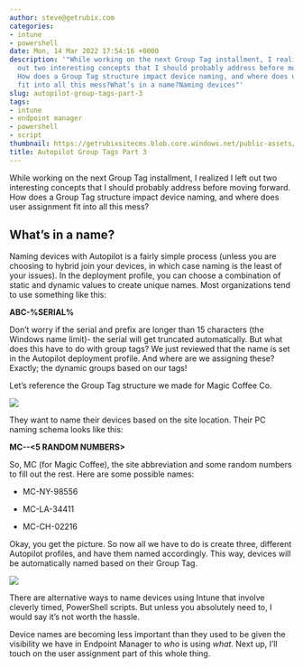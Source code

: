 ```yaml
---
author: steve@getrubix.com
categories:
- intune
- powershell
date: Mon, 14 Mar 2022 17:54:16 +0000
description: '"While working on the next Group Tag installment, I realized I left
  out two interesting concepts that I should probably address before moving forward.
  How does a Group Tag structure impact device naming, and where does user assignment
  fit into all this mess?What’s in a name?Naming devices"'
slug: autopilot-group-tags-part-3
tags:
- intune
- endpoint manager
- powershell
- script
thumbnail: https://getrubixsitecms.blob.core.windows.net/public-assets/content/v1/thumbnails/autopilot-group-tags-part-3_thumbnail.jpg
title: Autopilot Group Tags Part 3
---
```


While working on the next Group Tag installment, I realized I left out two interesting concepts that I should probably address before moving forward. How does a Group Tag structure impact device naming, and where does user assignment fit into all this mess?

What’s in a name?
-----------------

Naming devices with Autopilot is a fairly simple process (unless you are choosing to hybrid join your devices, in which case naming is the least of your issues). In the deployment profile, you can choose a combination of static and dynamic values to create unique names. Most organizations tend to use something like this:

**ABC-%SERIAL%**

Don’t worry if the serial and prefix are longer than 15 characters (the Windows name limit)- the serial will get truncated automatically. But what does this have to do with group tags? We just reviewed that the name is set in the Autopilot deployment profile. And where are we assigning these? Exactly; the dynamic groups based on our tags!

Let’s reference the Group Tag structure we made for Magic Coffee Co.

![](https://getrubixsitecms.blob.core.windows.net/public-assets/content/v1/5dd365a31aa1fd743bc30b8e/2c2298fb-c52f-418d-9605-367b8f456834/All.png)

They want to name their devices based on the site location. Their PC naming schema looks like this:

**MC-<SITE>-<5 RANDOM NUMBERS>**

So, MC (for Magic Coffee), the site abbreviation and some random numbers to fill out the rest. Here are some possible names:

-   MC-NY-98556
    
-   MC-LA-34411
    
-   MC-CH-02216
    

Okay, you get the picture. So now all we have to do is create three, different Autopilot profiles, and have them named accordingly. This way, devices will be automatically named based on their Group Tag.

![](https://getrubixsitecms.blob.core.windows.net/public-assets/content/v1/5dd365a31aa1fd743bc30b8e/0d32f885-c87a-4491-b559-ec04daf0bc00/Screen+Shot+2022-03-14+at+11.38.27+AM.jpg)

There are alternative ways to name devices using Intune that involve cleverly timed, PowerShell scripts. But unless you absolutely need to, I would say it’s not worth the hassle.

Device names are becoming less important than they used to be given the visibility we have in Endpoint Manager to _who_ is using _what_. Next up, I’ll touch on the user assignment part of this whole thing.